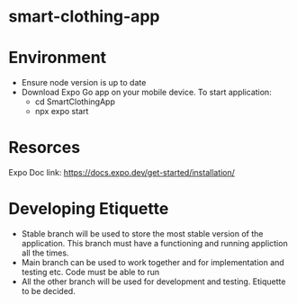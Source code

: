 # smart-clothing-app
# Environment
- Ensure node version is up to date
- Download Expo Go app on your mobile device.
To start application: 
    - cd SmartClothingApp
    - npx expo start
# Resorces
 Expo Doc link: https://docs.expo.dev/get-started/installation/

# Developing Etiquette
- Stable branch will be used to store the most stable version of the application. This branch must have a functioning and running appliction all the times. 
- Main branch can be used to work together and for implementation and testing etc. Code must be able to run
- All the other branch will be used for development and testing. Etiquette to be decided.